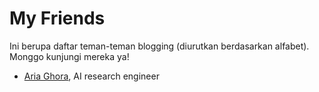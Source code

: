 # My Friends

Ini berupa daftar teman-teman blogging (diurutkan berdasarkan alfabet). Monggo kunjungi mereka ya!

- [Aria Ghora](https://ghora.net/), AI research engineer
